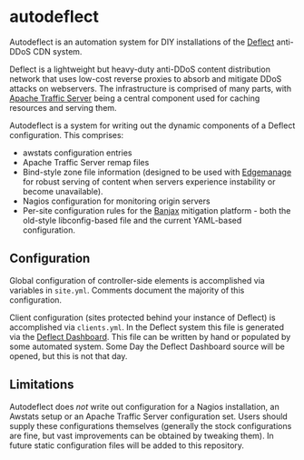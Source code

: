 autodeflect
========

Autodeflect is an automation system for DIY installations of the
[Deflect](https://deflect.ca) anti-DDoS CDN system.

Deflect is a lightweight but heavy-duty anti-DDoS content distribution
network that uses low-cost reverse proxies to absorb and mitigate DDoS
attacks on webservers. The infrastructure is comprised of many parts,
with [Apache Traffic Server](https://trafficserver.apache.org/) being a
central component used for caching resources and serving them. 

Autodeflect is a system for writing out the dynamic components of a
Deflect configuration. This comprises:
* awstats configuration entries
* Apache Traffic Server remap files
* Bind-style zone file information (designed to be used with [Edgemanage](https://github.com/equalitie/edgemanage) for robust serving of content when servers experience instability or become unavailable). 
* Nagios configuration for monitoring origin servers
* Per-site configuration rules for the [Banjax](https://github.com/equalitie/banjax) mitigation platform - both the old-style libconfig-based file and the current YAML-based configuration. 

Configuration 
-------

Global configuration of controller-side elements is accomplished via
variables in ```site.yml```. Comments document the majority of this
configuration.

Client configuration (sites protected behind your instance of Deflect)
is accomplished via ```clients.yml```. In the Deflect system this file
is generated via the [Deflect
Dashboard](https://dashboard.deflect.ca). This file can be written by
hand or populated by some automated system. Some Day the Deflect
Dashboard source will be opened, but this is not that day.

Limitations
-------

Autodeflect does *not* write out configuration for a Nagios
installation, an Awstats setup or an Apache Traffic Server
configuration set. Users should supply these configurations themselves
(generally the stock configurations are fine, but vast improvements
can be obtained by tweaking them). In future static configuration
files will be added to this repository.

